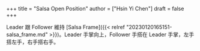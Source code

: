 +++
title = "Salsa Open Position"
author = ["Hsin Yi Chen"]
draft = false
+++

Leader 跟 Follower 維持 [Salsa Frame]({{< relref "20230120165151-salsa_frame.md" >}})。Leader 手掌向上，Follower 手搭在 Leader 手掌，左手搭左手，右手搭右手。
